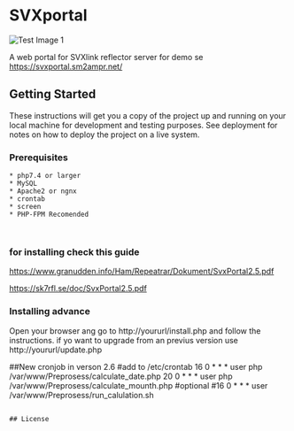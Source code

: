 # SVXportal

![Test Image 1](https://svxportal.sm2ampr.net/portalimage_git.png)

A web portal for SVXlink reflector server
for demo se https://svxportal.sm2ampr.net/


## Getting Started

These instructions will get you a copy of the project up and running on your local machine for development and testing purposes. See deployment for notes on how to deploy the project on a live system.

### Prerequisites


```
* php7.4 or larger
* MySQL
* Apache2 or ngnx
* crontab
* screen
* PHP-FPM Recomended



```

### for installing check this guide 


https://www.granudden.info/Ham/Repeatrar/Dokument/SvxPortal2.5.pdf

https://sk7rfl.se/doc/SvxPortal2.5.pdf



### Installing advance


 Open your browser ang go to 
http://yoururl/install.php and follow the instructions.
if yo want to upgrade from an previus version use
http://yoururl/update.php



##New cronjob in verson 2.6
#add to /etc/crontab
16 0 * * *       user    php /var/www/Preprosess/calculate_date.php
20 0 * * *       user    php /var/www/Preprosess/calculate_mounth.php
#optional
#16 0 * * *       user    /var/www/Preprosess/run_calulation.sh





```

## License




